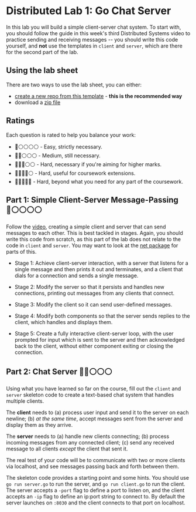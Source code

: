 # Distributed Lab 1: Go Chat Server

In this lab you will build a simple client-server chat system. To start with,
you should follow the guide in this week's third Distributed Systems video to
practice sending and receiving messages -- you should write this code yourself,
and **not** use the templates in `client` and `server`, which are there for the second part
of the lab.

## Using the lab sheet

There are two ways to use the lab sheet, you can either:

- [create a new repo from this template](https://github.com/UoB-CSA/distributed-lab-1/generate) - **this is the recommended way**
- download a [zip file](https://github.com/UoB-CSA/distributed-lab-1/archive/master.zip)

## Ratings

Each question is rated to help you balance your work:

- :red_circle::white_circle::white_circle::white_circle::white_circle: - Easy, strictly necessary.
- :red_circle::red_circle::white_circle::white_circle::white_circle: - Medium, still necessary.
- :red_circle::red_circle::red_circle::white_circle::white_circle: - Hard, necessary if you're aiming for higher marks.
- :red_circle::red_circle::red_circle::red_circle::white_circle: - Hard, useful for coursework extensions.
- :red_circle::red_circle::red_circle::red_circle::red_circle: - Hard, beyond what you need for any part of the coursework.

## Part 1: Simple Client-Server Message-Passing :red_circle::white_circle::white_circle::white_circle::white_circle:

Follow the [video](https://uob-my.sharepoint.com/:v:/r/personal/sh1670_bristol_ac_uk/Documents/Stream%20Migrated%20Videos/1.3-go-networking-20221002_064048.mp4?csf=1&web=1&e=ZfwVbC&nav=eyJyZWZlcnJhbEluZm8iOnsicmVmZXJyYWxBcHAiOiJTdHJlYW1XZWJBcHAiLCJyZWZlcnJhbFZpZXciOiJTaGFyZURpYWxvZy1MaW5rIiwicmVmZXJyYWxBcHBQbGF0Zm9ybSI6IldlYiIsInJlZmVycmFsTW9kZSI6InZpZXcifX0%3D), creating a simple client and server that can send messages to
each other. This is best tackled in stages. Again, you should write this code
from scratch, as this part of the lab does not relate to the code in `client` and `server`.  You
may want to look at the [net package](https://golang.org/pkg/net/) for parts of
this.

+ Stage 1: Achieve client-server interaction, with a server that listens for a
single message and then prints it out and terminates, and a client that dials
for a connection and sends a single message.

+ Stage 2: Modify the server so that it persists and handles new connections,
printing out messages from any clients that connect.

+ Stage 3: Modify the client so it can send user-defined messages.

+ Stage 4: Modify both components so that the server sends replies to the
client, which handles and displays them.

+ Stage 5: Create a fully interactive client-server loop, with the user prompted
for input which is sent to the server and then acknowledged back to the client,
without either component exiting or closing the connection.

## Part 2: Chat Server :red_circle::red_circle::white_circle::white_circle::white_circle:

Using what you have learned so far on the course, fill out the `client` and `server` skeleton code
to create a text-based chat system that handles multiple clients. 

The **client** needs to (a) process user input and send it to the server on each
newline; (b) _at the same time_, accept messages sent from the server and
display them as they arrive.

The **server** needs to (a) handle new clients connecting; (b) process incoming
messages from any connected client; (c) send any received message to all clients
_except_ the client that sent it.   

The real test of your code will be to communicate with two or more clients via
localhost, and see messages passing back and forth between them.

The skeleton code provides a starting point and some hints. You should use `go
run server.go` to run the server, and `go run client.go` to run the client.  The
server accepts a `-port` flag to define a port to listen on, and the client
accepts an `-ip` flag to define an ip:port string to connect to.  By default the
server launches on `:8030` and the client connects to that port on localhost.
